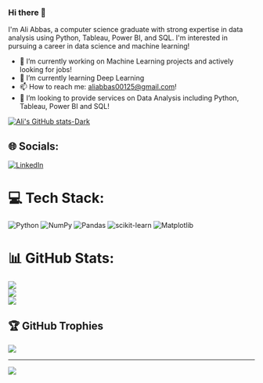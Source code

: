 ### Hi there 👋

I'm Ali Abbas, a computer science graduate with strong expertise in data analysis using Python, Tableau, Power BI, and SQL. I'm interested in pursuing a career in data science and machine learning!
- 🔭 I’m currently working on Machine Learning projects and actively looking for jobs!
- 🌱 I’m currently learning Deep Learning
- 📫 How to reach me: aliabbas00125@gmail.com!
- 👯 I’m looking to provide services on Data Analysis including Python, Tableau, Power BI and SQL!


[![Ali's GitHub stats-Dark](https://github-readme-stats.vercel.app/api?username=abbashumein&show_icons=true&theme=dark#gh-dark-mode-only)](https://github.com/abbashumein/github-readme-stats#gh-dark-mode-only)


## 🌐 Socials:
[![LinkedIn](https://img.shields.io/badge/LinkedIn-%230077B5.svg?logo=linkedin&logoColor=white)](https://linkedin.com/in/https://www.linkedin.com/in/ali-abbas-0b6894223/) 

# 💻 Tech Stack:
![Python](https://img.shields.io/badge/python-3670A0?style=for-the-badge&logo=python&logoColor=ffdd54) ![NumPy](https://img.shields.io/badge/numpy-%23013243.svg?style=for-the-badge&logo=numpy&logoColor=white) ![Pandas](https://img.shields.io/badge/pandas-%23150458.svg?style=for-the-badge&logo=pandas&logoColor=white) ![scikit-learn](https://img.shields.io/badge/scikit--learn-%23F7931E.svg?style=for-the-badge&logo=scikit-learn&logoColor=white) ![Matplotlib](https://img.shields.io/badge/Matplotlib-%23ffffff.svg?style=for-the-badge&logo=Matplotlib&logoColor=black)
# 📊 GitHub Stats:
![](https://github-readme-stats.vercel.app/api?username=abbashumein&theme=dark&hide_border=false&include_all_commits=false&count_private=false)<br/>
![](https://github-readme-streak-stats.herokuapp.com/?user=abbashumein&theme=dark&hide_border=false)<br/>
![](https://github-readme-stats.vercel.app/api/top-langs/?username=abbashumein&theme=dark&hide_border=false&include_all_commits=false&count_private=false&layout=compact)

## 🏆 GitHub Trophies
![](https://github-profile-trophy.vercel.app/?username=abbashumein&theme=radical&no-frame=false&no-bg=true&margin-w=4)

---
[![](https://visitcount.itsvg.in/api?id=abbashumein&icon=0&color=0)](https://visitcount.itsvg.in)

<!-- Proudly created with GPRM ( https://gprm.itsvg.in ) -->


<!--
**abbashumein/abbashumein** is a ✨ _special_ ✨ repository because its `README.md` (this file) appears on your GitHub profile.

Here are some ideas to get you started:

- 🔭 I’m currently working on ...
- 🌱 I’m currently learning ...
- 👯 I’m looking to collaborate on ...
- 🤔 I’m looking for help with ...
- 💬 Ask me about ...
- 📫 How to reach me: ...
- 😄 Pronouns: ...
- ⚡ Fun fact: ...
-->
